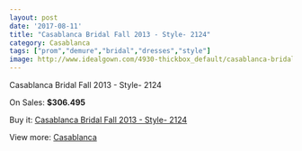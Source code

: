```yaml
---
layout: post
date: '2017-08-11'
title: "Casablanca Bridal Fall 2013 - Style- 2124"
category: Casablanca
tags: ["prom","demure","bridal","dresses","style"]
image: http://www.idealgown.com/4930-thickbox_default/casablanca-bridal-fall-2013-style-2124.jpg
---
```

Casablanca Bridal Fall 2013 - Style- 2124

On Sales: **$306.495**
<a href="https://www.idealgown.com/en/casablanca/2219-casablanca-bridal-fall-2013-style-2124.html"><amp-img layout="responsive" width="600" height="600" src="//www.idealgown.com/4930-thickbox_default/casablanca-bridal-fall-2013-style-2124.jpg" alt="Casablanca Bridal Fall 2013 - Style- 2124 0" /></a>
<a href="https://www.idealgown.com/en/casablanca/2219-casablanca-bridal-fall-2013-style-2124.html"><amp-img layout="responsive" width="600" height="600" src="//www.idealgown.com/4932-thickbox_default/casablanca-bridal-fall-2013-style-2124.jpg" alt="Casablanca Bridal Fall 2013 - Style- 2124 1" /></a>
<a href="https://www.idealgown.com/en/casablanca/2219-casablanca-bridal-fall-2013-style-2124.html"><amp-img layout="responsive" width="600" height="600" src="//www.idealgown.com/4931-thickbox_default/casablanca-bridal-fall-2013-style-2124.jpg" alt="Casablanca Bridal Fall 2013 - Style- 2124 2" /></a>

Buy it: [Casablanca Bridal Fall 2013 - Style- 2124](https://www.idealgown.com/en/casablanca/2219-casablanca-bridal-fall-2013-style-2124.html "Casablanca Bridal Fall 2013 - Style- 2124")

View more: [Casablanca](https://www.idealgown.com/en/31-casablanca "Casablanca")